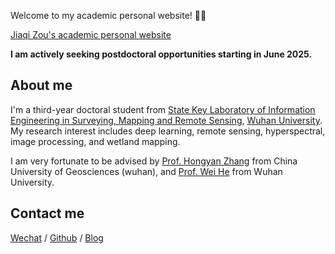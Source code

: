Welcome to my academic personal website! 🫡🫡

[Jiaqi Zou's academic personal website]([https://immortal13.github.io/Jiaqi-Zou/](https://immortal13.github.io/JiaqiZou/))

**I am actively seeking postdoctoral opportunities starting in June 2025.**


## About me
I'm a third-year doctoral student from [State Key Laboratory of Information Engineering in Surveying, Mapping and Remote Sensing](http://www.lmars.whu.edu.cn/en/), [Wuhan University](https://en.whu.edu.cn/). My research interest includes deep learning, remote sensing, hyperspectral, image processing, and wetland mapping.

I am very fortunate to be advised by [Prof. Hongyan Zhang](https://grzy.cug.edu.cn/zhanghongyan1/zh_CN/index.htm) from China University of Geosciences (wuhan), and [Prof. Wei He](http://jszy.whu.edu.cn/hewei5/zh_CN/index.htm) from Wuhan University.

## Contact me

[Wechat](https://github.com/immortal13/JiaqiZou/blob/main/images/wechat.png) / [Github](https://github.com/immortal13) / [Blog](https://blog.csdn.net/qq_40721337?spm=1011.2415.3001.5343)
